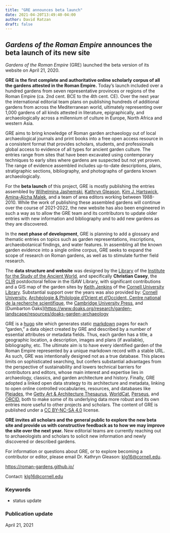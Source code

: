 ```yaml
---
title: "GRE announces beta launch"
date: 2021-04-20T13:49:40-04:00
author: David Ratzan
draft: false
---
```


<!-- ### Garden Description HACK! Needed to make the summary display correctly. -->

## *Gardens of the Roman Empire* announces the beta launch of its new site

*Gardens of the Roman Empire* (GRE) launched the beta version of its website on April 21, 2020.

**GRE is the first complete and authoritative online scholarly corpus of all the gardens attested in the Roman Empire.** Today’s launch included over a hundred gardens from seven representative provinces or regions of the Roman Empire (ca. 2nd cent. BCE to the 4th cent. CE). Over the next year the international editorial team plans on publishing hundreds of additional gardens from across the Mediterranean world, ultimately representing over 1,000 gardens of all kinds attested in literature, epigraphically, and archaeologically across a millennium of culture in Europe, North Africa and western Asia.

GRE aims to bring knowledge of Roman garden archaeology out of local archaeological journals and print books into a free open access resource in a consistent format that provides scholars, students, and professionals global access to evidence of all types for ancient garden culture. The entries range from sites that have been excavated using contemporary techniques to early sites where gardens are suspected but not yet proven. The range of evidence assembled includes up-to-date descriptions, plans, stratigraphic sections, bibliography, and photographs of gardens known archaeologically.

For the **beta launch** of this project, GRE is mostly publishing the entries assembled by [Wilhelmina Jashemski](https://en.wikipedia.org/wiki/Wilhelmina_Feemster_Jashemski), [Kathryn Gleason](https://archaeology.cornell.edu/kathryn-gleason), [Kim J. Hartswick](https://cunyba.cuny.edu/staff/kim-hartswick/), [Amina-Aïcha Malek](http://www.archeo.ens.fr/Malek-Amina-Aicha.html?lang=fr), and a team of area editors working between 1988-2010. While the work of publishing these assembled gardens will continue over the course of 2021-2022, the new website has also been engineered in such a way as to allow the GRE team and its contributors to update older entries with new information and bibliography and to add new gardens as they are discovered.

In the **next phase of development**, GRE is planning to add a glossary and thematic entries on topics such as garden representations, inscriptions, archaeobotanical findings, and water features. In assembling all the known garden evidence into a single online corpus, GRE seeks to expand the scope of research on Roman gardens, as well as to stimulate further field research.

The **data structure and website** was designed by the [Library](https://isaw.nyu.edu/library) of the [Institute for the Study of the Ancient World](https://isaw.nyu.edu/), and specifically **Christian Casey**, the [CLIR](https://www.clir.org/) postdoctoral fellow in the ISAW Library, with significant contributions and a GIS map of the garden sites by [Keith Jenkins](https://guides.library.cornell.edu/prf.php?account_id=9255) of the [Cornell University Library](https://www.cornell.edu/academics/library.cfm). Substantial support over the years was also provided by: [Cornell University](https://archaeology.cornell.edu/gardens-roman-empire-project), [Archéologie & Philologie d’Orient et d’Occident, Centre national de la recherche scientifique](http://www.archeo.ens.psl.eu/), the [Cambridge University Press](https://www.cambridge.org/core/books/gardens-of-the-roman-empire/929D2F393E71CB9233AE3790C424EEF9), and [Dumbarton Oaks](https://www.doaks.org/research/garden-landscape/resources/doaks-garden-archaeology

GRE is a [hugo](https://gohugo.io/) site which generates static [markdown](https://www.markdownguide.org/) pages for each “garden,” a data object created by GRE and described by a number of essential attributes or metadata fields. Thus, each garden has a title, a geographic location, a description, images and plans (if available), bibliography, etc. The ultimate aim is to have every identified garden of the Roman Empire represented by a unique markdown record with a stable URL. As such, GRE was intentionally designed not as a true database. This places limits on sophisticated searching, but confers substantial advantages from the perspective of sustainability and lowers technical barriers for contributors and editors, whose main interest and expertise lies in archaeology, classics, and garden architecture and history. Finally, GRE adopted a linked open data strategy to its architecture and metadata, linking to open online controlled vocabularies, resources, and databases like [Pleiades](https://pleiades.stoa.org/), the [Getty Art & Architecture Thesaurus](https://www.getty.edu/research/tools/vocabularies/aat/), [WorldCat](https://www.worldcat.org/), [Perseus](http://www.perseus.tufts.edu/), and [ORCID](https://orcid.org/), both to make some of its underlying data more robust and its own entries more useful to other projects and scholars. The content of GRE is published under a [CC BY-NC-SA 4.0](https://creativecommons.org/licenses/by-nc-sa/4.0/) license.


**GRE invites all scholars and the general public to explore the new beta site and provide us with constructive feedback as to how we may improve the site over the next year.** New editorial teams are currently reaching out to archaeologists and scholars to solicit new information and newly discovered or described gardens.

For information or questions about GRE, or to explore becoming a contributor or editor, please email Dr. Kathryn Gleason: klg16@cornell.edu.

https://roman-gardens.github.io/

Contact: klg16@cornell.edu

### Keywords
- status update

### Publication update
April 21, 2021
